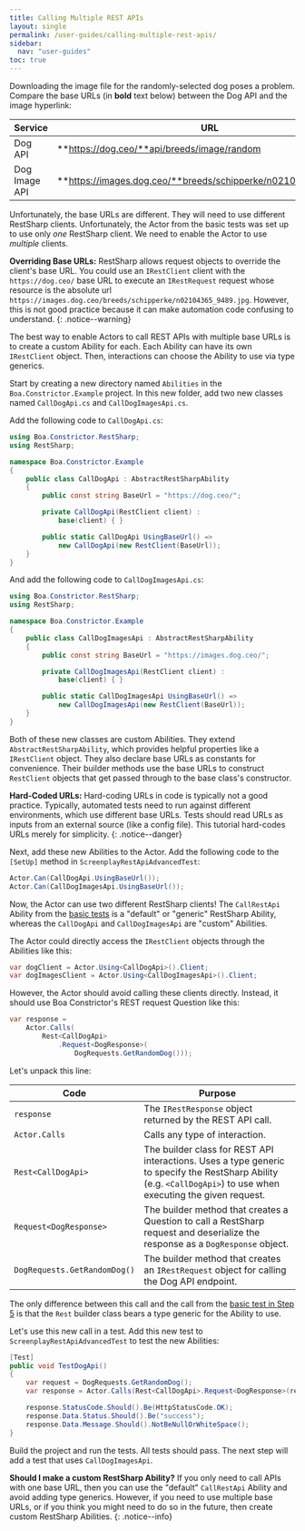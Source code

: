 ```yaml
---
title: Calling Multiple REST APIs
layout: single
permalink: /user-guides/calling-multiple-rest-apis/
sidebar:
  nav: "user-guides"
toc: true
---
```


Downloading the image file for the randomly-selected dog poses a problem.
Compare the base URLs (in **bold** text below) between the Dog API and the image hyperlink:

| Service | URL |
| ------- | --- |
| Dog API | **https://dog.ceo/**api/breeds/image/random |
| Dog Image API | **https://images.dog.ceo/**breeds/schipperke/n02104365_9489.jpg |

Unfortunately, the base URLs are different.
They will need to use different RestSharp clients.
Unfortunately, the Actor from the basic tests was set up to use only *one* RestSharp client.
We need to enable the Actor to use *multiple* clients.

**Overriding Base URLs:**
RestSharp allows request objects to override the client's base URL.
You could use an `IRestClient` client with the `https://dog.ceo/` base URL to execute an `IRestRequest` request
whose resource is the absolute url `https://images.dog.ceo/breeds/schipperke/n02104365_9489.jpg`.
However, this is not good practice because it can make automation code confusing to understand.
{: .notice--warning}

The best way to enable Actors to call REST APIs with multiple base URLs is to create a custom Ability for each.
Each Ability can have its own `IRestClient` object.
Then, interactions can choose the Ability to use via type generics.

Start by creating a new directory named `Abilities` in the `Boa.Constrictor.Example` project.
In this new folder, add two new classes named `CallDogApi.cs` and `CallDogImagesApi.cs`.

Add the following code to `CallDogApi.cs`:

```csharp
using Boa.Constrictor.RestSharp;
using RestSharp;

namespace Boa.Constrictor.Example
{
    public class CallDogApi : AbstractRestSharpAbility
    {
        public const string BaseUrl = "https://dog.ceo/";

        private CallDogApi(RestClient client) :
            base(client) { }

        public static CallDogApi UsingBaseUrl() =>
            new CallDogApi(new RestClient(BaseUrl));
    }
}
```

And add the following code to `CallDogImagesApi.cs`:

```csharp
using Boa.Constrictor.RestSharp;
using RestSharp;

namespace Boa.Constrictor.Example
{
    public class CallDogImagesApi : AbstractRestSharpAbility
    {
        public const string BaseUrl = "https://images.dog.ceo/";

        private CallDogImagesApi(RestClient client) :
            base(client) { }

        public static CallDogImagesApi UsingBaseUrl() =>
            new CallDogImagesApi(new RestClient(BaseUrl));
    }
}
```

Both of these new classes are custom Abilities.
They extend `AbstractRestSharpAbility`, which provides helpful properties like a `IRestClient` object.
They also declare base URLs as constants for convenience.
Their builder methods use the base URLs to construct `RestClient` objects that get passed through to the base class's constructor.

**Hard-Coded URLs:**
Hard-coding URLs in code is typically not a good practice.
Typically, automated tests need to run against different environments, which use different base URLs.
Tests should read URLs as inputs from an external source (like a config file).
This tutorial hard-codes URLs merely for simplicity.
{: .notice--danger}

Next, add these new Abilities to the Actor.
Add the following code to the `[SetUp]` method in `ScreenplayRestApiAdvancedTest`:

```csharp
Actor.Can(CallDogApi.UsingBaseUrl());
Actor.Can(CallDogImagesApi.UsingBaseUrl());
```

Now, the Actor can use two different RestSharp clients!
The `CallRestApi` Ability from the [basic tests](#2-adding-rest-api-abilities)
is a "default" or "generic" RestSharp Ability,
whereas the `CallDogApi` and `CallDogImagesApi` are "custom" Abilities.

The Actor could directly access the `IRestClient` objects through the Abilities like this:

```csharp
var dogClient = Actor.Using<CallDogApi>().Client;
var dogImagesClient = Actor.Using<CallDogImagesApi>().Client;
```

However, the Actor should avoid calling these clients directly.
Instead, it should use Boa Constrictor's REST request Question like this:

```csharp
var response =
    Actor.Calls(
        Rest<CallDogApi>
            .Request<DogResponse>(
                DogRequests.GetRandomDog()));
```

Let's unpack this line:

| Code | Purpose |
| ---- | ------- |
| `response` | The `IRestResponse` object returned by the REST API call. |
| `Actor.Calls` | Calls any type of interaction. |
| `Rest<CallDogApi>` | The builder class for REST API interactions. Uses a type generic to specify the RestSharp Ability (e.g. `<CallDogApi>`) to use when executing the given request. |
| `Request<DogResponse>` | The builder method that creates a Question to call a RestSharp request and deserialize the response as a `DogResponse` object. |
| `DogRequests.GetRandomDog()` | The builder method that creates an `IRestRequest` object for calling the Dog API endpoint. |

The only difference between this call and the call from the
[basic test in Step 5](#5-deserializing-response-bodies)
is that the `Rest` builder class bears a type generic for the Ability to use.

Let's use this new call in a test.
Add this new test to `ScreenplayRestApiAdvancedTest` to test the new Abilities:

```csharp
[Test]
public void TestDogApi()
{
    var request = DogRequests.GetRandomDog();
    var response = Actor.Calls(Rest<CallDogApi>.Request<DogResponse>(request));

    response.StatusCode.Should().Be(HttpStatusCode.OK);
    response.Data.Status.Should().Be("success");
    response.Data.Message.Should().NotBeNullOrWhiteSpace();
}
```

Build the project and run the tests.
All tests should pass.
The next step will add a test that uses `CallDogImagesApi`.

**Should I make a custom RestSharp Ability?**
If you only need to call APIs with one base URL,
then you can use the "default" `CallRestApi` Ability and avoid adding type generics.
However, if you need to use multiple base URLs,
or if you think you might need to do so in the future,
then create custom RestSharp Abilities.
{: .notice--info}